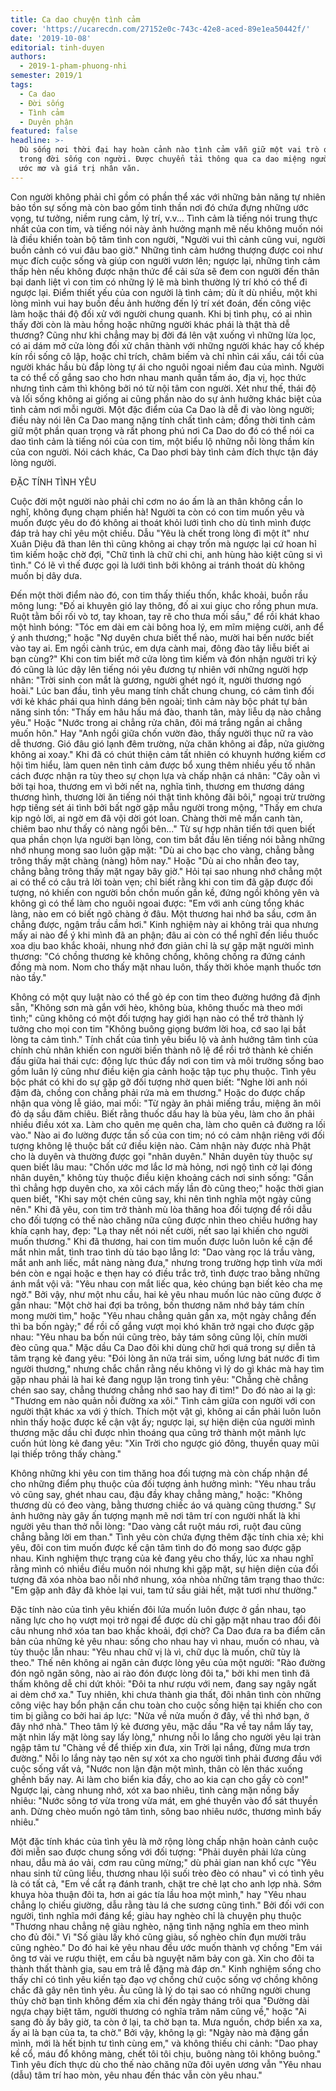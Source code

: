 ```yaml
---
title: Ca dao chuyện tình cảm
cover: 'https://ucarecdn.com/27152e0c-743c-42e8-aced-89e1ea50442f/'
date: '2019-10-08'
editorial: tinh-duyen
authors:
  - 2019-1-pham-phuong-nhi
semester: 2019/1
tags:
  - Ca dao
  - Đời sống
  - Tình cảm
  - Duyên phận
featured: false
headline: >-
  Dù sống nơi thời đại hay hoàn cảnh nào tình cảm vẫn giữ một vai trò quan trọng
  trong đời sống con người. Được chuyển tải thông qua ca dao miệng người xưa, về
  ước mơ và giá trị nhân văn.
---
```

Con người không phải chỉ gồm có phần thể xác với những bản năng tự nhiên bảo tồn sự sống mà còn bao gồm tinh thần nơi đó chứa đựng những ước vọng, tư tưởng, niềm rung cảm, lý trí, v.v... Tình cảm là tiếng nói trung thực nhất của con tim, và tiếng nói này ảnh hưởng mạnh mẽ nếu không muốn nói là điều khiển toàn bộ tâm tình con người, "Người vui thì cảnh cũng vui, người buồn cảnh có vui đâu bao giờ." Những tình cảm hướng thượng được coi như mục đích cuộc sống và giúp con người vươn lên; ngược lại, những tình cảm thấp hèn nếu không được nhận thức để cải sửa sẽ đem con người đến thân bại danh liệt vì con tim có những lý lẽ mà bình thường lý trí khó có thể đi ngược lại. Điểm thiết yếu của con người là tình cảm; dù ít dù nhiều, một khi lòng mình vui hay buồn đều ảnh hưởng đến lý trí xét đoán, đến công việc làm hoặc thái độ đối xử với người chung quanh. Khi bị tình phụ, có ai nhìn thấy đời còn là màu hồng hoặc những người khác phái là thật thà dễ thương? Cũng như khi chẳng may bị đời đá lên vật xuống vì những lừa lọc, có ai dám mở cửa lòng đối xử chân thành với những người khác hay cố khép kín rồi sống cô lập, hoặc chỉ trích, châm biếm và chỉ nhìn cái xấu, cái tồi của người khác hầu bù đắp lòng tự ái cho nguôi ngoai niềm đau của mình. Người ta có thể cố gắng sao cho hơn nhau manh quần tấm áo, địa vị, học thức nhưng tình cảm thì không bởi nó từ nội tâm con người. Xét như thế, thái độ và lối sống không ai giống ai cũng phần nào do sự ảnh hưởng khác biệt của tình cảm nơi mỗi người. Một đặc điểm của Ca Dao là dễ đi vào lòng người; điều này nói lên Ca Dao mang nặng tính chất tình cảm; đồng thời tình cảm giữ một phần quan trọng và rất phong phú nơi Ca Dao do đó có thể nói ca dao tình cảm là tiếng nói của con tim, một biểu lộ những nỗi lòng thầm kín của con người. Nói cách khác, Ca Dao phơi bày tình cảm đích thực tận đáy lòng người.

ĐẶC TÍNH TÌNH YÊU

Cuộc đời một người nào phải chỉ cơm no áo ấm là an thân không cần lo nghĩ, không đụng chạm phiền hà! Người ta còn có con tim muốn yêu và muốn được yêu do đó không ai thoát khỏi lưới tình cho dù tình mình được đáp trả hay chỉ yêu một chiều. Dẫu "Yêu là chết trong lòng đi một ít" như Xuân Diệu đã than lên thì cũng không ai chạy trốn mà ngược lại cứ hoan hỉ tìm kiếm hoặc chờ đợi, "Chữ tình là chữ chi chi, anh hùng hào kiệt cũng si vì tình." Có lẽ vì thế được gọi là lưới tình bởi không ai tránh thoát dù không muốn bị dây dưa.

Đến một thời điểm nào đó, con tim thấy thiếu thốn, khắc khoải, buồn rầu mông lung: "Đố ai khuyên gió lay thông, đố ai xui giục cho rồng phun mưa. Ruột tằm bối rối vò tơ, tay khoan, tay rẽ cho thưa mối sầu," để rồi khát khao một hình bóng: "Tóc em dài em cài bông hoa lý, em mĩm miệng cười, anh để ý anh thương;" hoặc "Nợ duyên chưa biết thể nào, mười hai bến nước biết vào tay ai. Em ngồi cành trúc, em dựa cành mai, đông đào tây liễu biết ai bạn cùng?" Khi con tim biết mở cửa lòng tìm kiếm và đón nhận người tri kỷ đó cũng là lúc dậy lên tiếng nói yêu đương tự nhiên với những người hợp nhãn: "Trời sinh con mắt là gương, người ghét ngó ít, người thương ngó hoài." Lúc ban đầu, tình yêu mang tính chất chung chung, có cảm tình đối với kẻ khác phái qua hình dáng bên ngoài; tình cảm này bộc phát tự bản năng sinh tồn: "Thấy em hâu hấu má đào, thanh tân, mày liễu dạ nào chẳng yêu." Hoặc "Nước trong ai chẳng rửa chân, đôi má trắng ngần ai chẳng muốn hôn." Hay "Anh ngồi giữa chốn vườn đào, thấy người thục nữ ra vào dễ thương. Gió đâu gió lạnh đêm trường, nửa chăn không ai đắp, nửa giường không ai xoay." Khi đã có chút thiện cảm tất nhiên có khuynh hướng kiếm cơ hội tìm hiểu, làm quen nên tình cảm được bổ xung thêm nhiều yếu tố nhân cách được nhận ra tùy theo sự chọn lựa và chấp nhận cá nhân: "Cây oằn vì bởi tại hoa, thương em vì bởi nết na, nghĩa tình, thương em thương dáng thương hình, thương lời ăn tiếng nói thật tình không đãi bôi," ngoại trừ trường hợp tiếng sét ái tình bởi bất ngờ gặp mẫu người trong mộng, "Thấy em chưa kịp ngỏ lời, ai ngờ em đã vội dời gót loan. Chàng thời mê mẩn canh tàn, chiêm bao như thấy có nàng ngồi bên..." Từ sự hợp nhãn tiến tới quen biết qua phần chọn lựa người bạn lòng, con tim bắt đầu lên tiếng nói bằng những nhớ nhung mong sao luôn gặp mặt: "Dù ai cho bạc cho vàng, chẳng bằng trông thấy mặt chàng (nàng) hôm nay." Hoặc "Dù ai cho nhẫn đeo tay, chẳng bằng trông thấy mặt ngay bây giờ." Hỏi tại sao nhung nhớ chẳng một ai có thể có câu trả lời toàn vẹn; chỉ biết rằng khi con tim đã gặp được đối tượng, nó khiến con người bồn chồn muốn gần kề, đứng ngồi không yên và không gì có thể làm cho nguôi ngoai được: "Em với anh cùng tổng khác làng, nào em có biết ngõ chàng ở đâu. Một thương hai nhớ ba sầu, cơm ăn chẳng được, ngậm trầu cầm hơi." Kinh nghiệm này ai không trải qua nhưng mấy ai nào để ý khi mình đã an phận; đâu ai còn có thể nghĩ đến liều thuốc xoa dịu bao khắc khoải, nhung nhớ đơn giản chỉ là sự gặp mặt người mình thương: "Có chồng thương kẻ không chồng, không chồng ra đứng cánh đồng mà nom. Nom cho thấy mặt nhau luôn, thấy thời khỏe mạnh thuốc tơn nào tầy."

Không có một quy luật nào có thể gò ép con tim theo đường hướng đã định sẵn, "Không sơn mà gắn với hèo, không bùa, không thuốc mà theo mới tình;" cũng không có một đối tượng hay giới hạn nào có thể trở thành lý tưởng cho mọi con tim "Không buông giọng bướm lời hoa, cớ sao lại bắt lòng ta cảm tình." Tính chất của tình yêu biểu lộ và ảnh hưởng tâm tình của chính chủ nhân khiến con người biến thành nô lệ để rồi trở thành kẻ chiến đấu giữa hai thái cực: động lực thúc đẩy nơi con tim và môi trường sống bao gồm luân lý cũng như điều kiện gia cảnh hoặc tập tục phụ thuộc. Tình yêu bộc phát có khi do sự gặp gỡ đối tượng nhờ quen biết: "Nghe lời anh nói đậm đà, chồng con chẳng phải rứa mà em thương." Hoặc do được chấp nhận qua vòng lễ giáo, mai mối: "Từ ngày ăn phải miếng trầu, miệng ăn môi đỏ dạ sầu đăm chiêu. Biết rằng thuốc dấu hay là bùa yêu, làm cho ăn phải nhiều điều xót xa. Làm cho quên mẹ quên cha, làm cho quên cả đường ra lối vào." Nào ai đo lường được tần số của con tim; nó có cảm nhận riêng với đối tượng không lệ thuộc bất cứ điều kiện nào. Cảm nhận này được nhà Phật cho là duyên và thường được gọi "nhân duyên." Nhân duyên tùy thuộc sự quen biết lâu mau: "Chốn ước mơ lắc lơ mà hỏng, nơi ngộ tình cờ lại đóng nhân duyên," không tùy thuộc điều kiện khoảng cách nơi sinh sống: "Gần thì chẳng hợp duyên cho, xa xôi cách mấy lần đò cũng theo;" hoặc thời gian quen biết, "Khi say một chén cũng say, khi nên tình nghĩa một ngày cũng nên." Khi đã yêu, con tim trở thành mù lòa thăng hoa đối tượng để rồi dẫu cho đối tượng có thế nào chăng nữa cũng được nhìn theo chiều hướng hay khía cạnh hay, đẹp: "Lạ thay nết nói nết cười, nết sao lại khiến cho người muốn thương." Khi đã thương, hai con tim muốn được luôn luôn kề cận để mắt nhìn mắt, tình trao tình dù táo bạo lẳng lơ: "Dao vàng rọc lá trầu vàng, mắt anh anh liếc, mắt nàng nàng đưa," nhưng trong trường hợp tình vừa mới bén còn e ngại hoặc e thẹn hay có điều trắc trở, tình được trao bằng những ánh mắt vội vã: "Yêu nhau con mắt liếc qua, kẻo chúng bạn biết kẻo cha mẹ ngờ." Bởi vậy, như một nhu cầu, hai kẻ yêu nhau muốn lúc nào cũng được ở gần nhau: "Một chờ hai đợi ba trông, bốn thương năm nhớ bảy tám chín mong mười tìm," hoặc "Yêu nhau chẳng quản gần xa, một ngày chẳng đến thì ba bốn ngày;" để rồi cố gắng vượt mọi khó khăn trở ngại cho được gặp nhau: "Yêu nhau ba bốn núi cũng trèo, bảy tám sông cũng lội, chín mười đèo cũng qua." Mặc dầu Ca Dao đôi khi dùng chữ hơi quá trong sự diễn tả tâm trạng kẻ đang yêu: "Đói lòng ăn nửa trái sim, uống lưng bát nước đi tìm người thương," nhưng chắc chắn rằng nếu không vì lý do gì khác mà hay tìm gặp nhau phải là hai kẻ đang ngụp lặn trong tình yêu: "Chẳng chè chẳng chén sao say, chẳng thương chẳng nhớ sao hay đi tìm!" Do đó nào ai lạ gì: "Thương em nào quản nỗi đường xa xôi." Tình cảm giữa con người với con người thật khác xa với ý thích. Thích một vật gì, không ai cần phải luôn luôn nhìn thấy hoặc được kề cận vật ấy; ngược lại, sự hiện diện của người mình thương mặc dầu chỉ được nhìn thoáng qua cũng trở thành một mãnh lực cuốn hút lòng kẻ đang yêu: "Xin Trời cho ngược gió đông, thuyền quay mũi lại thiếp trông thấy chàng."

Không những khi yêu con tim thăng hoa đối tượng mà còn chấp nhận để cho những điểm phụ thuộc của đối tượng ảnh hưởng mình: "Yêu nhau trầu vỏ cũng say, ghét nhau cau, đậu đầy khay chẳng màng," hoặc: "Không thương dù có đeo vàng, bằng thương chiếc áo vá quàng cũng thương." Sự ảnh hưởng này gây ấn tượng mạnh mẽ nơi tâm trí con người nhất là khi người yêu than thở nỗi lòng: "Dao vàng cắt ruột máu rơi, ruột đau cũng chẳng bằng lời em than." Tình yêu còn chứa đựng thêm đặc tính chia xẻ; khi yêu, đôi con tim muốn được kề cận tâm tình do đó mong sao được gặp nhau. Kinh nghiệm thực trạng của kẻ đang yêu cho thấy, lúc xa nhau nghĩ rằng mình có nhiều điều muốn nói nhưng khi gặp mặt, sự hiện diện của đối tượng đã xóa nhòa bao nỗi nhớ nhung, xóa nhòa những tâm trạng thao thức: "Em gặp anh đây đã khỏe lại vui, tam tứ sầu giải hết, mặt tươi như thường."

Đặc tính nào của tình yêu khiến đôi lứa muốn luôn được ở gần nhau, tạo năng lực cho họ vượt mọi trở ngại để được dù chỉ gặp mặt nhau trao đổi đôi câu nhung nhớ xóa tan bao khắc khoải, đợi chờ? Ca Dao đưa ra ba điểm căn bản của những kẻ yêu nhau: sống cho nhau hay vì nhau, muốn có nhau, và tùy thuộc lẫn nhau: "Yêu nhau chữ vị là vì, chữ dục là muốn, chữ tùy là theo." Thế nên không ai ngăn cản được lòng yêu của một người: "Rào đường đón ngõ ngăn sông, nào ai rào đón được lòng đôi ta," bởi khi men tình đã thấm không dễ chi dứt khỏi: "Đôi ta như rượu với nem, đang say ngây ngất ai dèm chớ xa." Tuy nhiên, khi chưa thành gia thất, đôi nhân tình còn những công việc hay bổn phận cần chu toàn cho cuộc sống hiện tại khiến cho con tim bị giằng co bởi hai áp lực: "Nửa về nửa muốn ở đây, về thì nhớ bạn, ở đây nhớ nhà." Theo tâm lý kẻ đương yêu, mặc dầu "Ra về tay nắm lấy tay, mặt nhìn lấy mặt lòng say lấy lòng," nhưng nỗi lo lắng cho người yêu lại tràn ngập tâm tư "Chàng về để thiếp xin đưa, xin Trời lại nắng, đừng mưa trơn đường." Nỗi lo lắng này tạo nên sự xót xa cho người tình phải đương đầu với cuộc sống vất vả, "Nước non lận đận một mình, thân cò lên thác xuống ghềnh bấy nay. Ai làm cho biển kia đầy, cho ao kia cạn cho gầy cò con!" Ngược lại, càng nhung nhớ, xót xa bao nhiêu, tình càng mặn nồng bấy nhiêu: "Nước sông tơ vừa trong vừa mát, em ghé thuyền vào đổ sát thuyền anh. Dừng chèo muốn ngỏ tâm tình, sông bao nhiêu nước, thương mình bấy nhiêu."

Một đặc tính khác của tình yêu là mở rộng lòng chấp nhận hoàn cảnh cuộc đời miễn sao được chung sống với đối tượng: "Phải duyên phải lứa cùng nhau, dẫu mà áo vải, cơm rau cũng mừng;" dù phải gian nan khổ cực "Yêu nhau sinh tử cũng liều, thương nhau lội suối trèo đèo có nhau" vì có tình yêu là có tất cả, "Em về cắt rạ đánh tranh, chặt tre chẻ lạt cho anh lợp nhà. Sớm khuya hòa thuận đôi ta, hơn ai gác tía lầu hoa một mình," hay "Yêu nhau chẳng lọ chiếu giường, dẫu rằng tàu lá che sương cũng tình." Bởi đối với con người, tình nghĩa mới đáng kể; giàu hay nghèo chỉ là chuyện phụ thuộc "Thương nhau chẳng nệ giàu nghèo, nặng tình nặng nghĩa em theo mình cho đủ đôi." Vì "Số giàu lấy khó cũng giàu, số nghèo chín đụn mười trâu cũng nghèo." Do đó hai kẻ yêu nhau đều ước muốn thành vợ chồng "Em vái ông tơ vài ve rượu thiệt, em cầu bà nguyệt năm bảy con gà. Xin cho đôi ta thành thất thành gia, sau em trả lễ đặng mà đáp ơn." Kinh nghiệm sống cho thấy chỉ có tình yêu kiến tạo đạo vợ chồng chứ cuộc sống vợ chồng không chắc đã gây nên tình yêu. Âu cũng là lý do tại sao có những người chung thủy chờ bạn tình không đếm xỉa chi đến ngày tháng trôi qua "Đường dài ngựa chạy biệt tăm, người thương có nghĩa trăm năm cũng về," hoặc "Ai sang đò ấy bây giờ, ta còn ở lại, ta chờ bạn ta. Mưa nguồn, chớp biển xa xa, ấy ai là bạn của ta, ta chờ." Bởi vậy, không lạ gì: "Ngày nào mà đặng gần mình, mới là hết bịnh tư tình cùng em," và không thiếu chi cảnh: "Dao phay kề cổ, máu đổ không màng, chết tôi tôi chịu, buông nàng tôi không buông." Tình yêu đích thực dù cho thế nào chăng nữa đôi uyên ương vẫn "Yêu nhau (dẫu) tâm trí hao mòn, yêu nhau đến thác vẫn còn yêu nhau."
